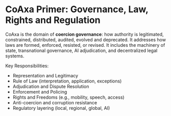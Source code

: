 
# CoAxa Primer: Governance, Law, Rights and Regulation

CoAxa is the domain of **coercion governance**: how authority is legitimated, constrained, distributed, audited, evolved and deprecated. It addresses how laws are formed, enforced, resisted, or revised. It includes the machinery of state, transnational governance, AI adjudication, and decentralized legal systems.

Key Responsibilities:
- Representation and Legitimacy
- Rule of Law (interpretation, application, exceptions)
- Adjudication and Dispute Resolution
- Enforcement and Policing
- Rights and Freedoms (e.g., mobility, speech, access)
- Anti-coercion and corruption resistance
- Regulatory layering (local, regional, global, AI)

